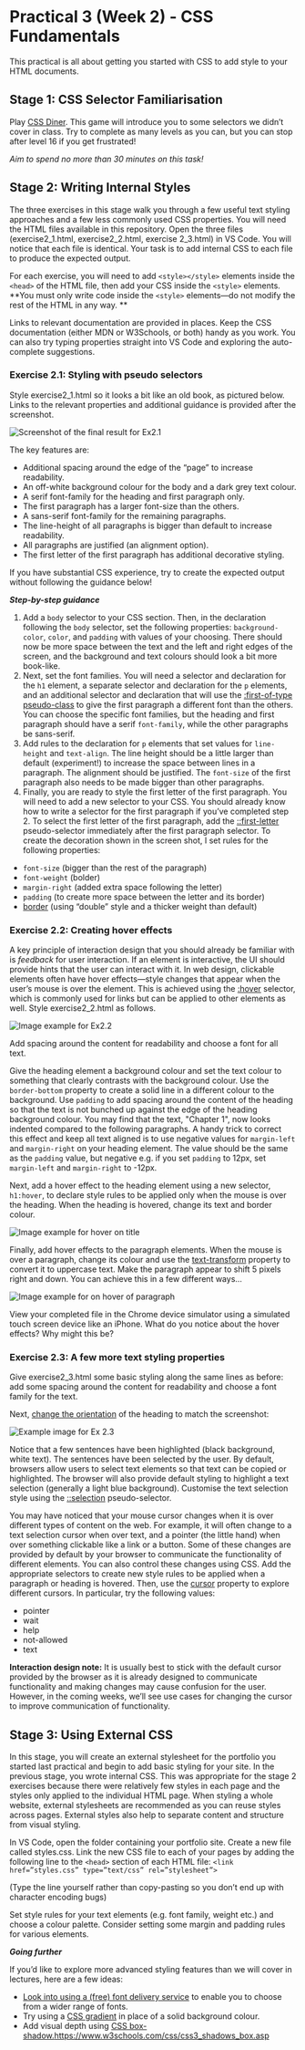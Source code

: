 # Practical 3 (Week 2) - CSS Fundamentals

This practical is all about getting you started with CSS to add style to your HTML documents. 

## Stage 1: CSS Selector Familiarisation
Play [CSS Diner](https://flukeout.github.io/). This game will introduce you to some selectors we didn’t cover in class. Try to complete as many levels as you can, but you can stop after level 16 if you get frustrated! 

_Aim to spend no more than 30 minutes on this task!_

## Stage 2: Writing Internal Styles
The three exercises in this stage walk you through a few useful text styling approaches and a few less commonly used CSS properties. You will need the HTML files available in this repository.
Open the three files (exercise2_1.html, exercise2_2.html, exercise 2_3.html) in VS Code. You will notice that each file is identical. Your task is to add internal CSS to each file to produce the expected output.

For each exercise, you will need to add `<style></style>` elements inside the `<head>` of the HTML file, then add your CSS inside the `<style>` elements. **You must only write code inside the `<style>` elements—do not modify the rest of the HTML in any way. **

Links to relevant documentation are provided in places. Keep the CSS documentation (either MDN or W3Schools, or both) handy as you work. You can also try typing properties straight into VS Code and exploring the auto-complete suggestions.
### Exercise 2.1: Styling with pseudo selectors
Style exercise2_1.html so it looks a bit like an old book, as pictured below. Links to the relevant properties and additional guidance is provided after the screenshot. 

![Screenshot of the final result for Ex2.1](https://github.com/IM-WADD/Week2Practical1/assets/5978932/a19d39b8-2265-41a0-aed9-f2f6dbace3ee)

The key features are:
- Additional spacing around the edge of the “page” to increase readability.
- An off-white background colour for the body and a dark grey text colour.
- A serif font-family for the heading and first paragraph only.
- The first paragraph has a larger font-size than the others.
- A sans-serif font-family for the remaining paragraphs.
- The line-height of all paragraphs is bigger than default to increase readability.
- All paragraphs are justified (an alignment option).
- The first letter of the first paragraph has additional decorative styling.

If you have substantial CSS experience, try to create the expected output without following the guidance below!

_**Step-by-step guidance**_
1. Add a `body` selector to your CSS section. Then, in the declaration following the `body` selector, set the following properties: `background-color`, `color`, and `padding` with values of your choosing. There should now be more space between the text and the left and right edges of the screen, and the background and text colours should look a bit more book-like.
2. Next, set the font families. You will need a selector and declaration for the `h1` element, a separate selector and declaration for the `p` elements, and an additional selector and declaration that will use the [:first-of-type pseudo-class](https://developer.mozilla.org/en-US/docs/Web/CSS/:first-of-type) to give the first paragraph a different font than the others. You can choose the specific font families, but the heading and first paragraph should have a serif `font-family`, while the other paragraphs be sans-serif.
3. Add rules to the declaration for `p` elements that set values for `line-height` and `text-align`. The line height should be a little larger than default (experiment!) to increase the space between lines in a paragraph. The alignment should be justified. The `font-size` of the first paragraph also needs to be made bigger than other paragraphs.
4. Finally, you are ready to style the first letter of the first paragraph. You will need to add a new selector to your CSS. You should already know how to write a selector for the first paragraph if you’ve completed step 2. To select the first letter of the first paragraph, add the [::first-letter](https://developer.mozilla.org/en-US/docs/Web/CSS/::first-letter) pseudo-selector immediately  after the first paragraph selector. To create the decoration shown in the screen shot, I set rules for the following properties: 
- `font-size` (bigger than the rest of the paragraph)
- `font-weight` (bolder)
- `margin-right` (added extra space following the letter)
- `padding` (to create more space between the letter and its border)
- [border](https://css-tricks.com/almanac/properties/b/border/) (using “double” style and a thicker weight than default)

### Exercise 2.2: Creating hover effects
A key principle of interaction design that you should already be familiar with is _feedback_ for user interaction. If an element is interactive, the UI should provide hints that the user can interact with it. In web design, clickable elements often have hover effects—style changes that appear when the user’s mouse is over the element. This is achieved using the [:hover](https://www.w3schools.com/cssref/sel_hover.php) selector, which is commonly used for links but can be applied to other elements as well.
Style exercise2_2.html as follows.

![Image example for Ex2.2](https://github.com/IM-WADD/Week2Practical1/assets/5978932/6149cb4e-10d6-4829-b479-795053f85dbe)

Add spacing around the content for readability and choose a font for all text. 

Give the heading element a background colour and set the text colour to something that clearly contrasts with the background colour. Use the `border-bottom` property to create a solid line in a different colour to the background. Use `padding` to add spacing around the content of the heading so that the text is not bunched up against the edge of the heading background colour. You may find that the text, "Chapter 1", now looks indented compared to the following paragraphs. A handy trick to correct this effect and keep all text aligned is to use negative values for `margin-left` and `margin-right` on your heading element. The value should be the same as the `padding` value, but negative e.g. if you set `padding` to 12px, set `margin-left` and `margin-right` to -12px. 

Next, add a hover effect to the heading element using a new selector, `h1:hover`, to declare style rules to be applied only when the mouse is over the heading. When the heading is hovered, change its text and border colour.

![Image example for hover on title](https://github.com/IM-WADD/Week2Practical1/assets/5978932/fdb31348-6987-4adf-8306-9861a798d16b)

Finally, add hover effects to the paragraph elements. When the mouse is over a paragraph, change its colour and use the [text-transform](https://developer.mozilla.org/en-US/docs/Web/CSS/text-transform) property to convert it to uppercase text. Make the paragraph appear to shift 5 pixels right and down. You can achieve this in a few different ways...

![Image example for on hover of paragraph](https://github.com/IM-WADD/Week2Practical1/assets/5978932/888e4ba9-cf0e-4bad-a68a-06e2fd1cf262)

View your completed file in the Chrome device simulator using a simulated touch screen device like an iPhone. What do you notice about the hover effects? Why might this be?

### Exercise 2.3: A few more text styling properties
Give exercise2_3.html some basic styling along the same lines as before: add some spacing around the content for readability and choose a font family for the text. 

Next, [change the orientation](https://developer.mozilla.org/en-US/docs/Web/CSS/text-orientation) of the heading to match the screenshot:

![Example image for Ex 2.3](https://github.com/IM-WADD/Week2Practical1/assets/5978932/8b114b7d-1b71-4d87-90c9-b6cfa0feb7d7)

Notice that a few sentences have been highlighted (black background, white text). The sentences have been selected by the user. By default, browsers allow users to select text elements so that text can be copied or highlighted. The browser will also provide default styling to highlight a text selection (generally a light blue background). Customise the text selection style using the [::selection](https://developer.mozilla.org/en-US/docs/Web/CSS/::selection) pseudo-selector.

You may have noticed that your mouse cursor changes when it is over different types of content on the web. For example, it will often change to a text selection cursor when over text, and a pointer (the little hand) when over something clickable like a link or a button. Some of these changes are provided by default by your browser to communicate the functionality of different elements. You can also control these changes using CSS. Add the appropriate selectors to create new style rules to be applied when a paragraph or heading is hovered. Then, use the [cursor](https://developer.mozilla.org/en-US/docs/Web/CSS/cursor) property to explore different cursors. In particular, try the following values:
- pointer
- wait
- help
- not-allowed
- text

**Interaction design note:** It is usually best to stick with the default cursor provided by the browser as it is already designed to communicate functionality and making changes may cause confusion for the user. However, in the coming weeks, we’ll see use cases for changing the cursor to improve communication of functionality.

## Stage 3: Using External CSS
In this stage, you will create an external stylesheet for the portfolio you started last practical and begin to add basic styling for your site. In the previous stage, you wrote internal CSS. This was appropriate for the stage 2 exercises because there were relatively few styles in each page and the styles only applied to the individual HTML page. When styling a whole website, external stylesheets are recommended as you can reuse styles across pages. External styles also help to separate content and structure from visual styling.

In VS Code, open the folder containing your portfolio site. Create a new file called styles.css. Link the new CSS file to each of your pages by adding the following line to the `<head>` section of each HTML file:
```<link href=”styles.css” type=”text/css” rel=”stylesheet”>```

(Type the line yourself rather than copy-pasting so you don’t end up with character encoding bugs)

Set style rules for your text elements (e.g. font family, weight etc.) and choose a colour palette. Consider setting some margin and padding rules for various elements.

_**Going further**_

If you’d like to explore more advanced styling features than we will cover in lectures, here are a few ideas:
- [Look into using a (free) font delivery service](https://fonts.google.com/knowledge/using_type/using_web_fonts_from_a_font_delivery_service) to enable you to choose from a wider range of fonts.
- Try using a [CSS gradient](https://www.w3schools.com/css/css3_gradients.asp) in place of a solid background colour.
- Add visual depth using [CSS box-shadow.](https://www.w3schools.com/css/css3_shadows_box.asp)https://www.w3schools.com/css/css3_shadows_box.asp

